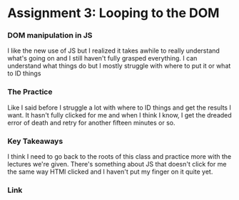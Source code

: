 # Assignment 3: Looping to the DOM

### DOM manipulation in JS

I like the new use of JS but I realized it takes awhile to really understand what's going on and I still haven't fully grasped everything. I can understand what things do but I mostly struggle with where to put it or what to ID things

### The Practice

Like I said before I struggle a lot with where to ID things and get the results I want. It hasn't fully clicked for me and when I think I know, I get the dreaded error of death and retry for another fifteen minutes or so.

### Key Takeaways

I think I need to go back to the roots of this class and practice more with the lectures we're given. There's something about JS that doesn't click for me the same way HTMl clicked and I haven't put my finger on it quite yet.

### Link

